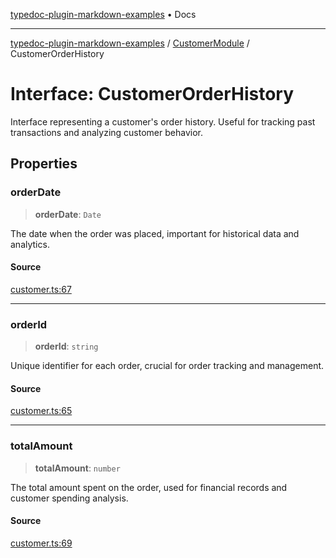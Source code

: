[typedoc-plugin-markdown-examples](../../README.md) • Docs

***

[typedoc-plugin-markdown-examples](../../modules.md) / [CustomerModule](../README.md) / CustomerOrderHistory

# Interface: CustomerOrderHistory

Interface representing a customer's order history.
Useful for tracking past transactions and analyzing customer behavior.

## Properties

### orderDate

> **orderDate**: `Date`

The date when the order was placed, important for historical data and analytics.

#### Source

[customer.ts:67](https://github.com/typedoc2md/typedoc-plugin-markdown-examples/blob/bacb1c2264a9626cba5f9e7959f4fc899171a745/examples/src/customer.ts#L67)

***

### orderId

> **orderId**: `string`

Unique identifier for each order, crucial for order tracking and management.

#### Source

[customer.ts:65](https://github.com/typedoc2md/typedoc-plugin-markdown-examples/blob/bacb1c2264a9626cba5f9e7959f4fc899171a745/examples/src/customer.ts#L65)

***

### totalAmount

> **totalAmount**: `number`

The total amount spent on the order, used for financial records and customer spending analysis.

#### Source

[customer.ts:69](https://github.com/typedoc2md/typedoc-plugin-markdown-examples/blob/bacb1c2264a9626cba5f9e7959f4fc899171a745/examples/src/customer.ts#L69)
